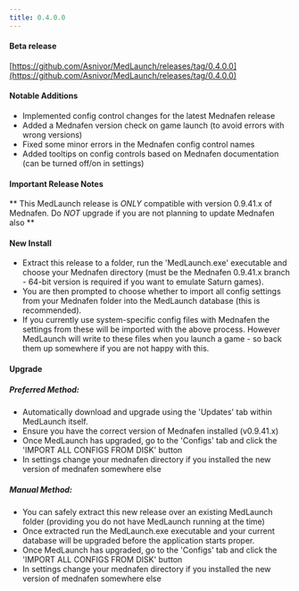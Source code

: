```yaml
---
title: 0.4.0.0
---
```


#### Beta release
[https://github.com/Asnivor/MedLaunch/releases/tag/0.4.0.0](https://github.com/Asnivor/MedLaunch/releases/tag/0.4.0.0)

#### Notable Additions
* Implemented config control changes for the latest Mednafen release
* Added a Mednafen version check on game launch (to avoid errors with wrong versions)
* Fixed some minor errors in the Mednafen config control names
* Added tooltips on config controls based on Mednafen documentation (can be turned off/on in settings)

#### Important Release Notes
** This MedLaunch release is *ONLY* compatible with version 0.9.41.x of Mednafen. Do *NOT* upgrade if you are not planning to update Mednafen also **

#### New Install
* Extract this release to a folder, run the 'MedLaunch.exe' executable and choose your Mednafen directory (must be the Mednafen 0.9.41.x branch - 64-bit version is required if you want to emulate Saturn games). 
* You are then prompted to choose whether to import all config settings from your Mednafen folder into the MedLaunch database (this is recommended).
* If you currently use system-specific config files with Mednafen the settings from these will be imported with the above process. However MedLaunch will write to these files when you launch a game - so back them up somewhere if you are not happy with this.

#### Upgrade
##### Preferred Method: 
* Automatically download and upgrade using the 'Updates' tab within MedLaunch itself.
* Ensure you have the correct version of Mednafen installed (v0.9.41.x)
* Once MedLaunch has upgraded, go to the 'Configs' tab and click the 'IMPORT ALL CONFIGS FROM DISK' button
* In settings change your mednafen directory if you installed the new version of mednafen somewhere else

##### Manual Method: 
* You can safely extract this new release over an existing MedLaunch folder (providing you do not have MedLaunch running at the time) 
* Once extracted run the MedLaunch.exe executable and your current database will be upgraded before the application starts proper.
* Once MedLaunch has upgraded, go to the 'Configs' tab and click the 'IMPORT ALL CONFIGS FROM DISK' button
* In settings change your mednafen directory if you installed the new version of mednafen somewhere else